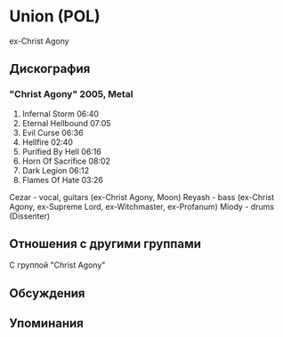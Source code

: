 # Union (POL)

ex-Christ Agony

## Дискография

### "Christ Agony" 2005, Metal

1. Infernal Storm 06:40  
2. Eternal Hellbound 07:05  
3. Evil Curse 06:36  
4. Hellfire 02:40  
5. Purified By Hell 06:16  
6. Horn Of Sacrifice 08:02  
7. Dark Legion 06:12  
8. Flames Of Hate 03:26 


Cezar - vocal, guitars (ex-Christ Agony, Moon)
Reyash - bass (ex-Christ Agony, ex-Supreme Lord, ex-Witchmaster, ex-Profanum)
Mіody - drums (Dissenter)


## Отношения с другими группами

C группой "Christ Agony" 

## Обсуждения


## Упоминания

